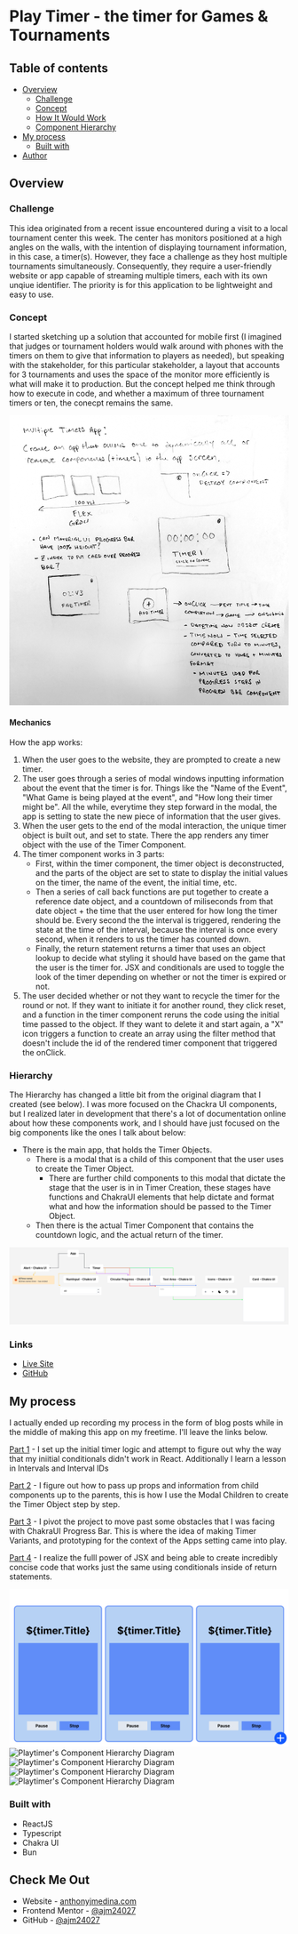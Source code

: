 # Play Timer - the timer for Games & Tournaments

## Table of contents

- [Overview](#overview)
  - [Challenge](#challenge)
  - [Concept](#concept)
  - [How It Would Work](#mechanics)
  - [Component Hierarchy](#hierarchy)
- [My process](#my-process)
  - [Built with](#built-with)
- [Author](#author)

## Overview

### Challenge

This idea originated from a recent issue encountered during a visit to a local tournament center this week. The center has monitors positioned at a high angles on the walls, with the intention of displaying tournament information, in this case, a timer(s). However, they face a challenge as they host multiple tournaments simultaneously. Consequently, they require a user-friendly website or app capable of streaming multiple timers, each with its own unqiue identifier. The priority is for this application to be lightweight and easy to use.

### Concept

I started sketching up a solution that accounted for mobile first (I imagined that judges or tournament holders would walk around with phones with the timers on them to give that information to players as needed), but speaking with the stakeholder, for this particular stakeholder, a layout that accounts for 3 tournaments and uses the space of the monitor more efficiently is what will make it to production. But the concept helped me think through how to execute in code, and whether a maximum of three tournament timers or ten, the conecpt remains the same.

![Playtimer's Initial Concept Sketch](./public/playtimer-concept.png)

#### Mechanics

How the app works:

1. When the user goes to the website, they are prompted to create a new timer.
2. The user goes through a series of modal windows inputting information about the event that the timer is for. Things like the "Name of the Event", "What Game is being played at the event", and "How long their timer might be". All the while, everytime they step forward in the modal, the app is setting to state the new piece of information that the user gives.
3. When the user gets to the end of the modal interaction, the unique timer object is built out, and set to state. There the app renders any timer object with the use of the Timer Component.
4. The timer component works in 3 parts:
   - First, within the timer component, the timer object is deconstructed, and the parts of the object are set to state to display the initial values on the timer, the name of the event, the initial time, etc.
   - Then a series of call back functions are put together to create a reference date object, and a countdown of miliseconds from that date object + the time that the user entered for how long the timer should be. Every second the the interval is triggered, rendering the state at the time of the interval, because the interval is once every second, when it renders to us the timer has counted down.
   - Finally, the return statement returns a timer that uses an object lookup to decide what styling it should have based on the game that the user is the timer for. JSX and conditionals are used to toggle the look of the timer depending on whether or not the timer is expired or not.
5. The user decided whether or not they want to recycle the timer for the round or not. If they want to initiate it for another round, they click reset, and a function in the timer component reruns the code using the initial time passed to the object. If they want to delete it and start again, a "X" icon triggers a function to create an array using the filter method that doesn't include the id of the rendered timer component that triggered the onClick.

### Hierarchy

The Hierarchy has changed a little bit from the original diagram that I created (see below). I was more focused on the Chackra UI components, but I realized later in development that there's a lot of documentation online about how these components work, and I should have just focused on the big components like the ones I talk about below:

- There is the main app, that holds the Timer Objects.
  - There is a modal that is a child of this component that the user uses to create the Timer Object.
    - There are further child components to this modal that dictate the stage that the user is in in Timer Creation, these stages have functions and ChakraUI elements that help dictate and format what and how the information should be passed to the Timer Object.
  - Then there is the actual Timer Component that contains the countdown logic, and the actual return of the timer.

![Playtimer's Component Hierarchy Diagram](./public/playtimer-chd.png)

### Links

- [Live Site](https://playtimer.anthonyjmedina.com/)
- [GitHub](https://github.com/ajm24027/playtimer)

## My process

I actually ended up recording my process in the form of blog posts while in the middle of making this app on my freetime. I'll leave the links below.

[Part 1](https://anthonyjmedina.com/posts/the-making-of-playtimer-1.md/) - I set up the initial timer logic and attempt to figure out why the way that my iniitial conditionals didn't work in React. Additionally I learn a lesson in Intervals and Interval IDs

[Part 2](https://anthonyjmedina.com/posts/the-making-of-playtimer-2.md/) - I figure out how to pass up props and information from child components up to the parents, this is how I use the Modal Children to create the Timer Object step by step.

[Part 3](https://anthonyjmedina.com/posts/the-making-of-playtimer-3.md/) - I pivot the project to move past some obstacles that I was facing with ChakraUI Progress Bar. This is where the idea of making Timer Variants, and prototyping for the context of the Apps setting came into play.

[Part 4](https://anthonyjmedina.com/posts/the-making-of-playtimer-4.md/) - I realize the fulll power of JSX and being able to create incredibly concise code that works just the same using conditionals inside of return statements.

![Playtimer's Component Hierarchy Diagram](./public/playtimer-lofi.png)
![Playtimer's Component Hierarchy Diagram](https://anthonyjmedina-portfolio-images.s3.us-east-2.amazonaws.com/the_making_of_playtimer/Timer.png)
![Playtimer's Component Hierarchy Diagram](https://anthonyjmedina-portfolio-images.s3.us-east-2.amazonaws.com/the_making_of_playtimer/playtimer_final.png)
![Playtimer's Component Hierarchy Diagram](https://anthonyjmedina-portfolio-images.s3.us-east-2.amazonaws.com/the_making_of_playtimer/game-user-selection.png)
![Playtimer's Component Hierarchy Diagram](https://playtimer-images.s3.us-east-2.amazonaws.com/finished_product.png)

### Built with

- ReactJS
- Typescript
- Chakra UI
- Bun

## Check Me Out

- Website - [anthonyjmedina.com](https://anthonyjmedina.com)
- Frontend Mentor - [@ajm24027](https://www.frontendmentor.io/profile/ajm24027)
- GitHub - [@ajm24027](https://github.com/ajm24027)
